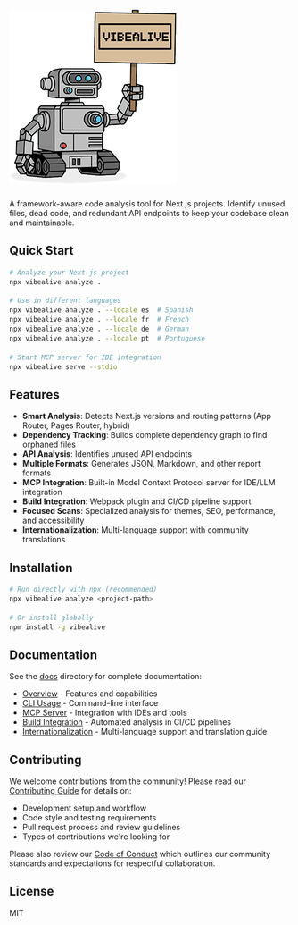 # ![johnny vibealive](media/johnny-vibealive-sm.png)

A framework-aware code analysis tool for Next.js projects. Identify unused files, dead code, and redundant API endpoints to keep your codebase clean and maintainable.

## Quick Start

```bash
# Analyze your Next.js project
npx vibealive analyze .

# Use in different languages
npx vibealive analyze . --locale es  # Spanish
npx vibealive analyze . --locale fr  # French
npx vibealive analyze . --locale de  # German
npx vibealive analyze . --locale pt  # Portuguese

# Start MCP server for IDE integration
npx vibealive serve --stdio
```

## Features

- **Smart Analysis**: Detects Next.js versions and routing patterns (App Router, Pages Router, hybrid)
- **Dependency Tracking**: Builds complete dependency graph to find orphaned files
- **API Analysis**: Identifies unused API endpoints
- **Multiple Formats**: Generates JSON, Markdown, and other report formats
- **MCP Integration**: Built-in Model Context Protocol server for IDE/LLM integration
- **Build Integration**: Webpack plugin and CI/CD pipeline support
- **Focused Scans**: Specialized analysis for themes, SEO, performance, and accessibility
- **Internationalization**: Multi-language support with community translations

## Installation

```bash
# Run directly with npx (recommended)
npx vibealive analyze <project-path>

# Or install globally
npm install -g vibealive
```

## Documentation

See the [docs](./docs/) directory for complete documentation:

- [Overview](./docs/overview.md) - Features and capabilities
- [CLI Usage](./docs/cli.md) - Command-line interface
- [MCP Server](./docs/mcp.md) - Integration with IDEs and tools
- [Build Integration](./docs/build-integration.md) - Automated analysis in CI/CD pipelines
- [Internationalization](./docs/i18n.md) - Multi-language support and translation guide

## Contributing

We welcome contributions from the community! Please read our [Contributing Guide](./CONTRIBUTING.md) for details on:

- Development setup and workflow
- Code style and testing requirements
- Pull request process and review guidelines
- Types of contributions we're looking for

Please also review our [Code of Conduct](./CODE_OF_CONDUCT.md) which outlines our community standards and expectations for respectful collaboration.

## License

MIT
